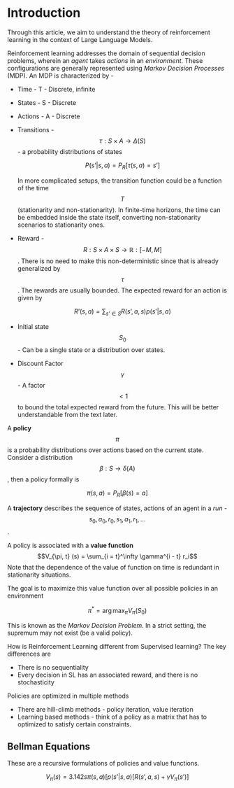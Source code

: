 # Introduction

Through this article, we aim to understand the theory of reinforcement learning in the context of Large Language Models.

Reinforcement learning addresses the domain of sequential decision problems, wherein an *agent* takes *actions* in an *environment*. These configurations are generally represented using *Markov Decision Processes* (MDP). An MDP is characterized by - 
- Time - T - Discrete, infinite
- States - S - Discrete
- Actions - A - Discrete
- Transitions - $$\tau : S \times A \to \Delta(S)$$ - a probability distributions of states
    
    $$
        P(s’ \vert s, a) = P_R[ \tau (s, a) = s’]
    $$
    
    In more complicated setups, the transition function could be a function of the time $$T$$ (stationarity and non-stationarity). In finite-time horizons, the time can be embedded inside the state itself, converting non-stationarity scenarios to stationarity ones. 
- Reward - $$R: S \times A \times S \to \mathbb R: [-M, M]$$. There is no need to make this non-deterministic since that is already generalized by $$\tau$$. The rewards are usually bounded. The expected reward for an action is given by 

    $$
        R’(s, a) = \sum_{s’ \in S} R(s’, a, s) p(s’ \vert s, a)
    $$
    
- Initial state $$S_0$$ - Can be a single state or a distribution over states.
- Discount Factor $$\gamma$$ - A factor $$<1$$ to bound the total expected reward from the future. This will be better understandable from the text later.

A **policy** $$\pi$$ is a probability distributions over actions based on the current state. Consider a distribution $$\beta: S \to \delta(A)$$, then a policy formally is

$$
\pi(s, a) = P_R[\beta(s) = a]
$$

A **trajectory** describes the sequence of states, actions of an agent in a *run* - $$s_0, a_0, r_0, s_1, a_1, r_1, \dots$$. 

A policy is associated with a **value function** $$V_{\pi, t} (s) = \sum_{i = t}^\infty \gamma^{i - t} r_i$$
Note that the dependence of the value of function on time is redundant in stationarity situations.

The goal is to maximize this value function over all possible policies in an environment

$$
\pi^* = \arg \max_{\pi} V_\pi (S_0)
$$

This is known as the *Markov Decision Problem*. In a strict setting, the supremum may not exist (be a valid policy).

How is Reinforcement Learning different from Supervised learning? The key differences are
- There is no sequentiality 
- Every decision in SL has an associated reward, and there is no stochasticity

Policies are optimized in multiple methods
- There are hill-climb methods - policy iteration, value iteration
- Learning based methods - think of a policy as a matrix that has to optimized to satisfy certain constraints.

## Bellman Equations
These are a recursive formulations of policies and value functions.

$$
V_\pi(s) =3.142 s \pi(s, a)[ p(s’ \vert s, a) [R(s’, a, s) + \gamma V_\pi (s’)]
$$
